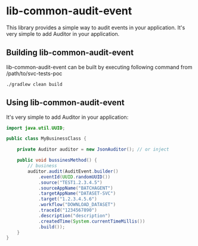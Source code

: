# lib-common-audit-event

This library provides a simple way to audit events in your application. It's very simple to add Auditor in your application.

## Building lib-common-audit-event
lib-common-audit-event  can be built by executing following command from /path/to/svc-tests-poc

`./gradlew clean build`

## Using lib-common-audit-event
It's very simple to add Auditor in your application:

```java
import java.util.UUID;

public class MyBusinessClass {

    private Auditor auditor = new JsonAuditor(); // or inject

    public void bussinesMethod() {
        // business
        auditor.audit(AuditEvent.builder()
            .eventId(UUID.randomUUID())
            .source("TEST1.2.3.4.5")
            .sourceAppName("BATCHAGENT")
            .targetAppName("DATASET-SVC")
            .target("1.2.3.4.5.6")
            .workflow("DOWNLOAD_DATASET")
            .traceId("1234567890")
            .description("description")
            .createdTime(System.currentTimeMillis())
            .build());
    }
}
```
